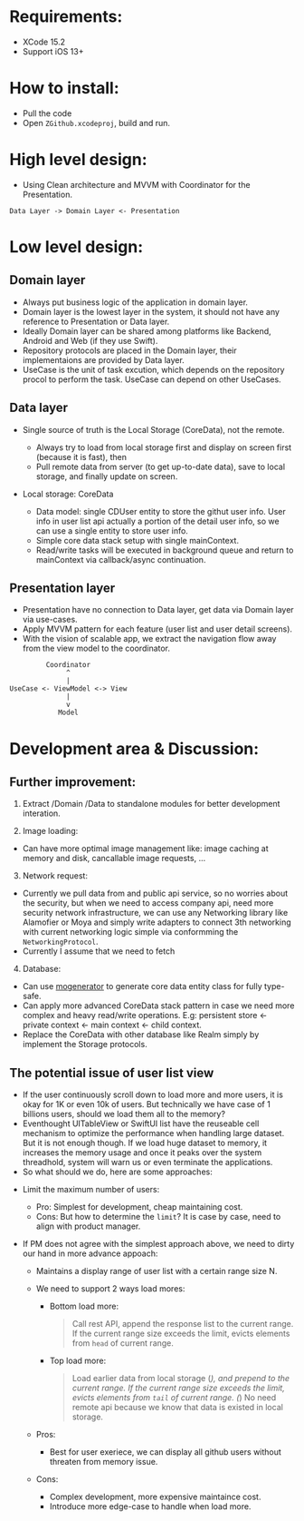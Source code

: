 # Requirements:
- XCode 15.2
- Support iOS 13+

# How to install:
- Pull the code
- Open `ZGithub.xcodeproj`, build and run.

# High level design:
- Using Clean architecture and MVVM with Coordinator for the Presentation.
```
Data Layer -> Domain Layer <- Presentation
```

# Low level design: 
## Domain layer
- Always put business logic of the application in domain layer.
- Domain layer is the lowest layer in the system, it should not have any reference to Presentation or Data layer.
- Ideally Domain layer can be shared among platforms like Backend, Android and Web (if they use Swift).
- Repository protocols are placed in the Domain layer, their implementaions are provided by Data layer.
- UseCase is the unit of task excution, which depends on the repository procol to perform the task. UseCase can depend on other UseCases.

## Data layer
- Single source of truth is the Local Storage (CoreData), not the remote.
    + Always try to load from local storage first and display on screen first (because it is fast), then
    + Pull remote data from server (to get up-to-date data), save to local storage, and finally update on screen.

- Local storage: CoreData
    + Data model: single CDUser entity to store the githut user info. User info in user list api actually a portion of the detail user info, so we can use a single entity to store user info.
    + Simple core data stack setup with single mainContext.
    + Read/write tasks will be executed in background queue and return to mainContext via callback/async continuation.

## Presentation layer
- Presentation have no connection to Data layer, get data via Domain layer via use-cases.
- Apply MVVM pattern for each feature (user list and user detail screens).
- With the vision of scalable app, we extract the navigation flow away from the view model to the coordinator.
```
         Coordinator
              ^
              |
UseCase <- ViewModel <-> View
              |
              v 
            Model
```

# Development area & Discussion:
## Further improvement:

1. Extract /Domain /Data to standalone modules for better development interation.

2. Image loading: 
- Can have more optimal image management like: image caching at memory and disk, cancallable image requests, ... 

3. Network request:
- Currently we pull data from and public api service, so no worries about the security, but when we need to access company api, need more security network infrastructure, we can use any Networking library like Alamofier or Moya and simply write adapters to connect 3th networking with current networking logic simple via conformming the `NetworkingProtocol`.
- Currently I assume that we need to fetch

4. Database: 
- Can use [mogenerator](https://github.com/rentzsch/mogenerator) to generate core data entity class for fully type-safe.
- Can apply more advanced CoreData stack pattern in case we need more complex and heavy read/write operations. E.g: persistent store <- private context <- main context <- child context.
- Replace the CoreData with other database like Realm simply by implement the Storage protocols.

## The potential issue of user list view
- If the user continuously scroll down to load more and more users, it is okay for 1K or even 10k of users. But technically we have case of 1 billions users, should we load them all to the memory?
- Eventhought UITableView or SwiftUI list have the reuseable cell mechanism to optimize the performance when handling large dataset. But it is not enough though. If we load huge dataset to memory, it increases the memory usage and once it peaks over the system threadhold, system will warn us or even terminate the applications.
- So what should we do, here are some approaches:
+ Limit the maximum number of users:
    + Pro: Simplest for development, cheap maintaining cost.
    + Cons: But how to determine the `limit`? It is case by case, need to align with product manager.

+ If PM does not agree with the simplest approach above, we need to dirty our hand in more advance appoach:
    + Maintains a display range of user list with a certain range size N.
    + We need to support 2 ways load mores:
        + Bottom load more: 
            > Call rest API, append the response list to the current range.
            > If the current range size exceeds the limit, evicts elements from `head` of current range.
        + Top load more:
            > Load earlier data from local storage (*), and prepend to the current range.
            > If the current range size exceeds the limit, evicts elements from `tail` of current range.
            (*) No need remote api because we know that data is existed in local storage.

    + Pros:
        + Best for user exeriece, we can display all github users without threaten from memory issue.
    + Cons:
        + Complex development, more expensive maintaince cost.
        + Introduce more edge-case to handle when load more.
